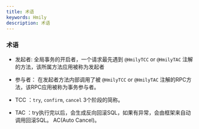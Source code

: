 ```yaml
---
title: 术语
keywords: Hmily
description: 术语
---
```


### 术语

* 发起者: 全局事务的开启者，一个请求最先遇到 `@HmilyTCC` or `@HmilyTAC` 注解的方法，该所属方法应用被称为发起者

* 参与者： 在发起者方法内部调用了被  `@HmilyTCC` or `@HmilyTAC` 注解的RPC方法，该RPC应用被称为事务参与者。

* TCC ：`try`, `confirm`, `cancel` 3个阶段的简称。

* TAC ：try执行完以后，会生成反向回滚SQL，如果有异常，会由框架来自动调用回滚SQL。 AC(Auto Cancel)。